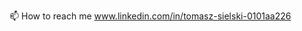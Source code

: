 <!---- 👋 Hi, I’m @TomaszSielski
- 👀 Hi, my name is Tomasz Sielski. I’m the founder of GRYF-soft. In general, I support my clients as an IT outsource. 
- I specialize in IT systems administration and databases and applications if needed. I have experience in on-premise environments and now focus on cloud solutions. 
- 🌱 I’m currently learning JavaScript
- 💞️ I’m looking to collaborate on projects as DevOps, so if you are interested, check my LinkedIn profile and call me
--->
📫 How to reach me www.linkedin.com/in/tomasz-sielski-0101aa226

<!---
TomaszSielski/TomaszSielski is a ✨ special ✨ repository because its `README.md` (this file) appears on your GitHub profile.
You can click the Preview link to take a look at your changes.
--->
